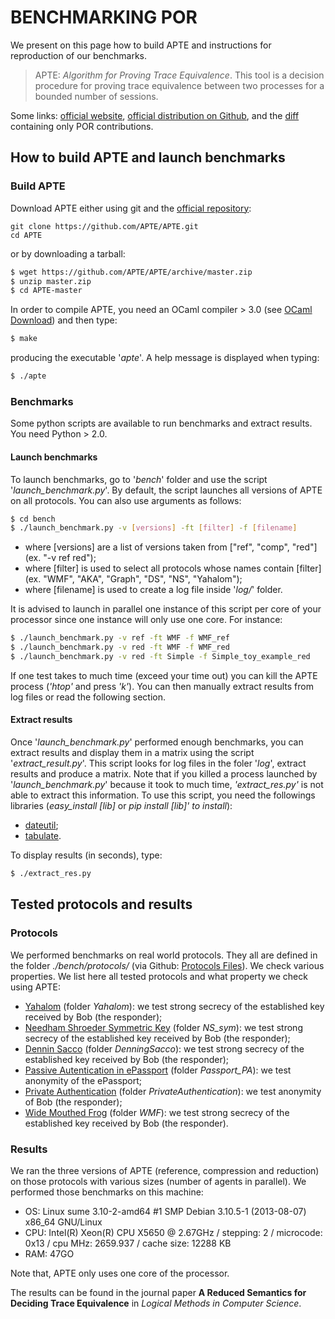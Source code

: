 # BENCHMARKING POR
We present on this page how to build APTE and instructions for reproduction of our benchmarks.

>APTE: *Algorithm for Proving Trace Equivalence*. 
>This tool is a decision procedure for proving trace equivalence between two processes for a bounded number of sessions.

Some links:
[official website](http://projects.lsv.ens-cachan.fr/APTE/),
[official distribution on Github](https://github.com/APTE/APTE),
and the [diff](https://github.com/APTE/APTE/compare/lutcheti:ref...APTE:POR) 
containing only POR contributions.

## How to build APTE and launch benchmarks
### Build APTE
Download APTE either using git and the [official repository](https://github.com/APTE/APTE):
```git
git clone https://github.com/APTE/APTE.git
cd APTE
```
or by downloading a tarball:
```sh
$ wget https://github.com/APTE/APTE/archive/master.zip
$ unzip master.zip
$ cd APTE-master
```
In order to compile APTE, you need an OCaml compiler > 3.0 (see [OCaml Download]) and then type:
```sh
$ make
```
producing the executable '*apte*'. A help message is displayed when typing:
```sh
$ ./apte
```
### Benchmarks
Some python scripts are available to run benchmarks and extract results.
You need Python > 2.0.

####  Launch benchmarks
To launch benchmarks, go to '*bench*' folder and use the script '*launch_benchmark.py*'.
By default, the script launches all versions of APTE on all protocols.
You can also use arguments as follows:
```sh
$ cd bench
$ ./launch_benchmark.py -v [versions] -ft [filter] -f [filename]
```
- where [versions] are a list of versions taken from ["ref", "comp", "red"] (ex. "-v ref red");
- where [filter] is used to select all protocols whose names contain [filter] (ex. "WMF", "AKA", "Graph", "DS", "NS", "Yahalom");
- where [filename] is used to create a log file inside '*log/*' folder.

It is advised to launch in parallel one instance of this script per core of your processor since one instance will only use one core.
For instance:
```sh
$ ./launch_benchmark.py -v ref -ft WMF -f WMF_ref
$ ./launch_benchmark.py -v red -ft WMF -f WMF_red
$ ./launch_benchmark.py -v red -ft Simple -f Simple_toy_example_red
```
If one test takes to much time (exceed your time out) you can kill the APTE process (*'htop'* and press *'k'*).
You can then manually extract results from log files or read the following section.

#### Extract results
Once '*launch_benchmark.py*' performed enough benchmarks, you can extract results and display them in a matrix using the script '*extract_result.py*'.
This script looks for log files in the foler '*log*', extract results and produce a matrix. Note that if you
killed a process launched by '*launch_benchmark.py*' because it took to much time, *'extract_res.py'*
is not able to extract this information.
To use this script, you need the followings libraries (*easy_install [lib]* or *pip install [lib]' to install*): 
- [dateutil];
- [tabulate].

To display results (in seconds), type:
```sh
$ ./extract_res.py
```
[APTE]:https://github.com/APTE/APTE
[APTE_POR]:https://github.com/APTE/APTE/tree/POR
[OCaml Download]: http://caml.inria.fr/download.en.html
[dateutil]: https://pypi.python.org/pypi/python-dateutil/2.4.0
[tabulate]: https://pypi.python.org/pypi/tabulate

## Tested protocols and results
### Protocols
We performed benchmarks on real world protocols. They all are defined in the folder *./bench/protocols/* (via Github: [Protocols Files]). We check various properties. We list here all tested protocols and what property we check using APTE:
- [Yahalom] (folder *Yahalom*): we test strong secrecy of the established key received by Bob (the responder);
- [Needham Shroeder Symmetric Key] (folder *NS_sym*): we test strong secrecy of the established key received by Bob (the responder);
- [Dennin Sacco] (folder *DenningSacco*): we test strong secrecy of the established key received by Bob (the responder);
- [Passive Autentication in ePassport] (folder *Passport_PA*): we test anonymity of the ePassport;
- [Private Authentication] (folder *PrivateAuthentication*): we test anonymity of Bob (the responder);
- [Wide Mouthed Frog] (folder *WMF*): we test strong secrecy of the established key received by Bob (the responder).

### Results
We ran the three versions of APTE (reference, compression and reduction) on 
those protocols with various sizes (number of agents in parallel).
We performed those benchmarks on this machine:
- OS: Linux sume 3.10-2-amd64 #1 SMP Debian 3.10.5-1 (2013-08-07) x86_64 GNU/Linux
- CPU: Intel(R) Xeon(R) CPU X5650  @ 2.67GHz / stepping: 2 / microcode: 0x13 / cpu MHz: 2659.937 / cache size: 12288 KB
- RAM: 47GO

Note that, APTE only uses one core of the processor.

The results can be found in the journal paper **A Reduced Semantics for Deciding Trace Equivalence** in *Logical Methods in Computer Science*.

[Protocols Files]:https://github.com/APTE/APTE/tree/master/bench/protocols
[Yahalom]:http://www.lsv.ens-cachan.fr/Software/spore/yahalom.html
[Dennin Sacco]:http://www.lsv.ens-cachan.fr/Software/spore/denningSacco.html
[Needham Shroeder Symmetric Key]:http://www.lsv.ens-cachan.fr/Software/spore/nssk.html
[Passive Autentication in ePassport]:http://www.lsv.ens-cachan.fr/Publis/PAPERS/PDF/ACD-csf12.pdf
[Private Authentication]:https://users.soe.ucsc.edu/~abadi/Papers/tcs-private-authentication.pdf
[Wide Mouthed Frog]:http://www.lsv.ens-cachan.fr/Software/spore/wideMouthedFrog.html